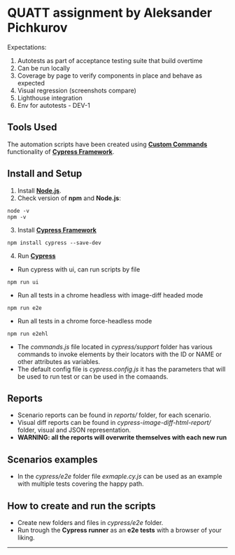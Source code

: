 # **QUATT assignment by Aleksander Pichkurov**
Expectations:
1. Autotests as part of acceptance testing suite that build overtime
2. Can be run locally
3. Coverage by page to verify components in place and behave as expected
4. Visual regression (screenshots compare)
5. Lighthouse integration
6. Env for autotests - DEV-1

## **Tools Used**
The automation scripts have been created using **[Custom Commands](https://docs.cypress.io/api/cypress-api/custom-commands)** functionality of **[Cypress Framework](https://www.cypress.io/)**.

## **Install and Setup**
1. Install **[Node.js](https://nodejs.org/en/download)**.
2. Check version of **npm** and **Node.js**: 
```
node -v
npm -v
```
3. Install **[Cypress Framework](https://www.cypress.io/)**
```
npm install cypress --save-dev
```
4. Run **[Cypress](https://www.cypress.io/)**

- Run cypress with ui, can run scripts by file
```
npm run ui
```
- Run all tests in a chrome headless with image-diff headed mode
```
npm run e2e
```
- Run all tests in a chrome force-headless mode
```
npm run e2ehl
```
- The *commands.js* file located in *cypress/support* folder has various commands to invoke elements by their locators with the ID or NAME or other attributes as variables.
- The default config file is *cypress.config.js* it has the parameters that will be used to run test or can be used in the comaands.

## **Reports**
- Scenario reports can be found in *reports/* folder, for each scenario.
- Visual diff reports can be found in *cypress-image-diff-html-report/* folder, visual and JSON representation.
- **WARNING: all the reports will overwrite themselves with each new run**

## **Scenarios examples**
- In the *cypress/e2e* folder file *exmaple.cy.js* can be used as an example with multiple tests covering the happy path.

## **How to create and run the scripts** 
- Create new folders and files in *cypress/e2e* folder.
- Run trough the **Cypress runner** as an **e2e tests** with a browser of your liking.

---